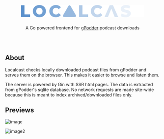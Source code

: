 <br>

<p align="center">
  <h1 align="center"><img width="400" src="./assets/logo.png" alt="localcast"></h1>
  <p align="center">A Go powered frontend for <a href="https://github.com/gpodder/gpodder" target="_blank">gPodder</a> podcast downloads</p>
</p>

<br>
<br>

## About

Localcast checks locally downloaded podcast files from gPodder and serves them on the browser. This makes it easier to browse and listen them. 

The server is powered by Gin with SSR html pages. The data is extracted from gPodder's sqlite database. No network requests are made site-wide because this is meant to index archived/downloaded files only.

## Previews

![image](https://user-images.githubusercontent.com/47277246/215434469-338b5533-85d7-4e3d-82be-a230113f004f.png)

![image2](https://user-images.githubusercontent.com/47277246/215437436-61f51406-d47d-4beb-8ec2-f2c897c19fef.png)
